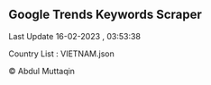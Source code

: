 

## Google Trends Keywords Scraper 
 
Last Update 16-02-2023 , 03:53:38

Country List :
VIETNAM.json



© Abdul Muttaqin 
